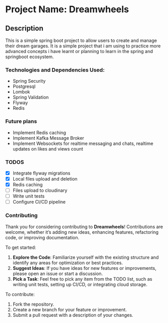 # Project Name: Dreamwheels
## Description
This is a simple spring boot project to allow users to create and manage their dream garages. It is a simple 
project that i am using to practice more advanced concepts i have learnt or planning to learn in the spring and springboot ecosystem.

### Technologies and Dependencies Used:
* Spring Security
* Postgresql
* Lombok
* Spring Validation
* Flyway
* Redis

### Future plans
* Implement Redis caching
* Implement Kafka Message Broker
* Implement Websockets for realtime messaging and chats, realtime updates on likes and views count

### TODOS
- [X] Integrate flyway migrations
- [X] Local files upload and deletion 
- [X] Redis caching
- [ ] Files upload to cloudinary
- [ ] Write unit tests
- [ ] Configure CI/CD pipeline

### Contributing
Thank you for considering contributing to **Dreamwheels**! Contributions are welcome, whether it’s adding new ideas, enhancing features, refactoring code, or improving documentation.

To get started:
1. **Explore the Code**: Familiarize yourself with the existing structure and identify any areas for optimization or best practices.
2. **Suggest Ideas**: If you have ideas for new features or improvements, please open an issue or start a discussion.
3. **Pick a Task**: Feel free to pick any item from the TODO list, such as writing unit tests, setting up CI/CD, or integrating cloud storage.

To contribute:
1. Fork the repository.
2. Create a new branch for your feature or improvement.
3. Submit a pull request with a description of your changes.
